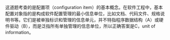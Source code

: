 这道题考查的是配置项（configuration item）的基本概念。在软件工程中，基本配置对象指的是构成软件配置管理的最小信息单位，比如文档、代码文件、规格说明书等。它们是被单独标识和管理的信息单元，并不特指程序数据结构（A）或硬件驱动（B），而是泛指所有单独管理的信息单位，所以正确答案是C，unit of information。